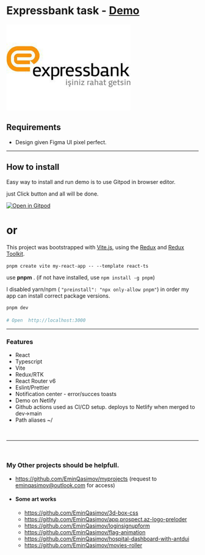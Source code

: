 # Expressbank task - [Demo](https://expressbank-task.netlify.app/)

![](public\expressbank-logo.jpg)

## Requirements

- Design given Figma UI pixel perfect.

---

## How to install

Easy way to install and run demo is to use Gitpod in browser editor.

just Click button and all will be done.

[![Open in Gitpod](https://gitpod.io/button/open-in-gitpod.svg)](https://gitpod.io/#https://github.com/EminQasimov/expressbank-task)

# or

This project was bootstrapped with [Vite.js](https://vitejs.dev), using the [Redux](https://redux.js.org/) and [Redux Toolkit](https://redux-toolkit.js.org/).

`pnpm create vite my-react-app -- --template react-ts`

use **pnpm** . (if not have installed, use `npm install -g pnpm`)

I disabled yarn/npm ( `"preinstall": "npx only-allow pnpm"`) in order my app can install correct package versions.

```bash
pnpm dev

# Open  http://localhost:3000
```

---

### Features

- React
- Typescript
- Vite
- Redux/RTK
- React Router v6
- Eslint/Prettier
- Notification center - error/succes toasts
- Demo on Netlify
- Github actions used as CI/CD setup. deploys to Netlify when merged to dev->main
- Path aliases ~/

&nbsp;
&nbsp;

---

&nbsp;
&nbsp;

### My Other projects should be helpfull.

- https://github.com/EminQasimov/myprojects (request to eminqasimov@outlook.com for access)

- #### Some art works

  - https://github.com/EminQasimov/3d-box-css
  - https://github.com/EminQasimov/app.prospect.az-logo-preloder
  - https://github.com/EminQasimov/loginsignupform
  - https://github.com/EminQasimov/flag-animation
  - https://github.com/EminQasimov/hospital-dashboard-with-antdui
  - https://github.com/EminQasimov/movies-roller
